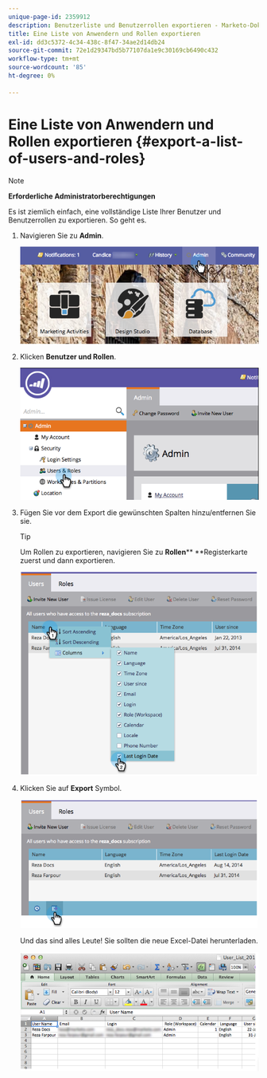 ```yaml
---
unique-page-id: 2359912
description: Benutzerliste und Benutzerrollen exportieren - Marketo-Dokumente - Produktdokumentation
title: Eine Liste von Anwendern und Rollen exportieren
exl-id: dd3c5372-4c34-438c-8f47-34ae2d14db24
source-git-commit: 72e1d29347bd5b77107da1e9c30169cb6490c432
workflow-type: tm+mt
source-wordcount: '85'
ht-degree: 0%

---
```


# Eine Liste von Anwendern und Rollen exportieren {#export-a-list-of-users-and-roles}

>[!NOTE]
>
>**Erforderliche Administratorberechtigungen**

Es ist ziemlich einfach, eine vollständige Liste Ihrer Benutzer und Benutzerrollen zu exportieren. So geht es.

1. Navigieren Sie zu **Admin**.

   ![](assets/adminhand.png)

1. Klicken **Benutzer und Rollen**.

   ![](assets/image2014-9-10-9-3a25-3a27.png)

1. Fügen Sie vor dem Export die gewünschten Spalten hinzu/entfernen Sie sie.

   >[!TIP]
   >
   >Um Rollen zu exportieren, navigieren Sie zu **Rollen**** **Registerkarte zuerst und dann exportieren.

   ![](assets/image2014-9-10-9-3a25-3a49.png)

1. Klicken Sie auf **Export** Symbol.

   ![](assets/image2014-9-10-9-3a26-3a3.png)

   Und das sind alles Leute! Sie sollten die neue Excel-Datei herunterladen.

   ![](assets/image2014-9-10-9-3a26-3a17.png)
